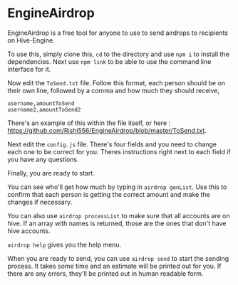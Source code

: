 # EngineAirdrop

EngineAirdrop is a free tool for anyone to use to send airdrops to recipients on Hive-Engine.

To use this, simply clone this, `cd` to the directory and use `npm i` to install the dependencies.
Next use `npm link` to be able to use the command line interface for it.

Now edit the `ToSend.txt` file. Follow this format, each person should be on their own line, followed by a comma and how much they should receive,
```
username,amountToSend
username2,amountToSend2
```

There's an example of this within the file itself, or here : https://github.com/Rishi556/EngineAirdrop/blob/master/ToSend.txt.

Next edit the `config.js` file. There's four fields and you need to change each one to be correct for you. Theres instructions right next to each field if you have any questions.

Finally, you are ready to start.

You can see who'll get how much by typing in `airdrop genList`. Use this to confirm that each person is getting the correct amount and make the changes if necessary.

You can also use `airdrop processList` to make sure that all accounts are on hive. If an array with names is returned, those are the ones that don't have hive accounts.

`airdrop help` gives you the help menu.

When you are ready to send, you can use `airdrop send` to start the sending process. It takes some time and an estimate will be printed out for you. If there are any errors, they'll be printed out in human readable form.
